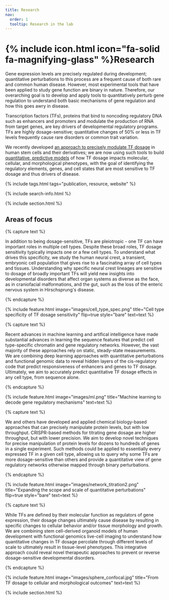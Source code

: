 ```yaml
---
title: Research
nav:
  order: 1
  tooltip: Research in the lab
---
```


# {% include icon.html icon="fa-solid fa-magnifying-glass" %}Research

Gene expression levels are precisely regulated during development; quantitative perturbations to this process are a frequent cause of both rare and common human disease. However, most experimental tools that have been applied to study gene function are binary in nature. Therefore, our overarching goal is to develop and apply tools to quantitatively perturb gene regulation to understand both basic mechanisms of gene regulation and how this goes awry in disease.

Transcription factors (TFs), proteins that bind to noncoding regulatory DNA such as enhancers and promoters and modulate the production of RNA from target genes, are key drivers of developmental regulatory programs. TFs are highly dosage-sensitive; quantitative changes of 50% or less in TF levels frequently cause rare disorders or common trait variation. 

We recently developed  <a href="https://www.nature.com/articles/s41588-023-01366-2">an approach to precisely modulate TF dosage</a> in human stem cells and their derivatives; we are now using such tools to build <a href="https://www.biorxiv.org/content/10.1101/2024.05.28.596078v1">quantitative, predictive models</a> of how TF dosage impacts molecular, cellular, and morphological phenotypes, with the goal of identifying the regulatory elements, genes, and cell states that are most sensitive to TF dosage and thus drivers of disease.


{% include tags.html tags="publication, resource, website" %}

{% include search-info.html %}

{% include section.html %}

## Areas of focus

{% capture text %}

In addition to being dosage-sensitive, TFs are pleiotropic - one TF can have important roles in multiple cell types. Despite these broad roles, TF dosage sensitivity typically impacts one or a few cell types. To understand what drives this specificity, we study the human neural crest, a transient, embryonic cell population that gives rise to a fascinating array of cell types and tissues. Understanding why specific neural crest lineages are sensitive to dosage of broadly important TFs will yield new insights into developmental disorders that affect organ systems as diverse as the face, as in craniofacial malformations, and the gut, such as the loss of the enteric nervous system in Hirschsprung's disease.   


{% endcapture %}

{%
  include feature.html
  image="images/cell_type_spec.png"
  title="Cell type specificity of TF dosage sensitivity"
  flip=true
  style="bare"
  text=text
%}

{% capture text %}

Recent advances in machine learning and artifical intelligence have made substantial advances in learning the sequence features that predict cell type-specific chromatin and gene regulatory networks. However, the vast majority of these approaches rely on static, steady-state measurements. We are combining deep learning approaches with quantitative perturbations and functional genomic data to reveal hidden layers of the cis-regulatory code that predict responsiveness of enhancers and genes to TF dosage. Ultimately, we aim to accurately predict quantitative TF dosage effects in any cell type, from sequence alone.


{% endcapture %}

{%
  include feature.html
  image="images/ml.png"
  title="Machine learning to decode gene regulatory mechanisms"
  text=text
%}

{% capture text %}

We and others have developed and applied chemical biology-based approaches that can precisely manipulate protein levels, but with low throughput. CRISPR-based methods for titrating gene dosage are higher throughput, but with lower precision. We aim to develop novel techniques for precise manipulation of protein levels for dozens to hundreds of genes in a single experiment. Such methods could be applied to essentially every expressed TF in a given cell type, allowing us to query why some TFs are more dosage-sensitive than others and provide a quantitative view of gene regulatory networks otherwise mapped through binary perturbations.

{% endcapture %}

{%
  include feature.html
  image="images/network_titration2.png"
  title="Expanding the scope and scale of quantitative perturbations"
  flip=true
  style="bare"
  text=text
%}

{% capture text %}

While TFs are defined by their molecular function as regulators of gene expression, their dosage changes ultimately cause disease by resulting in specific changes to cellular behavior and/or tissue morphology and growth. We are combining stem cell-derived organoid models of human development with functional genomics live-cell imaging to understand how quantitative changes in TF dosage percolate through different levels of scale to ultimately result in tissue-level phenotypes. This integrative approach could reveal novel therapeutic approaches to prevent or reverse dosage-sensitive developmental disorders.      

{% endcapture %}

{%
  include feature.html
  image="images/sphere_confocal.jpg"
  title="From TF dosage to cellular and morphological outcomes"
  text=text
%}

{% include section.html %}

